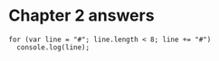 
# Chapter 2 answers
```
for (var line = "#"; line.length < 8; line += "#")
  console.log(line);
  ```
